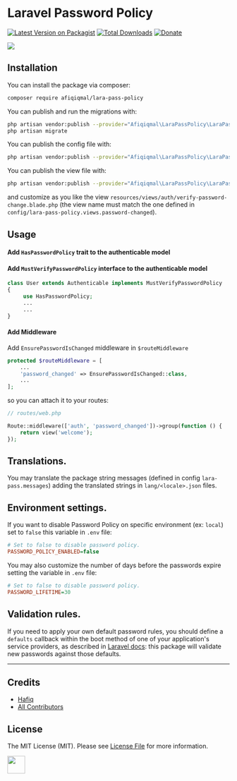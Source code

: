 # Laravel Password Policy

[![Latest Version on Packagist](https://img.shields.io/packagist/v/afiqiqmal/lara-pass-policy.svg?style=flat-square)](https://packagist.org/packages/afiqiqmal/lara-pass-policy)
[![Total Downloads](https://img.shields.io/packagist/dt/afiqiqmal/lara-pass-policy.svg?style=flat-square)](https://packagist.org/packages/afiqiqmal/lara-pass-policy)
[![Donate](https://img.shields.io/badge/Donate-PayPal-green.svg)](https://www.paypal.com/paypalme/mhi9388?locale.x=en_US)

![](https://banners.beyondco.de/LaraPassPolicy.png?theme=dark&packageManager=composer+require&packageName=afiqiqmal%2Flara-pass-policy&pattern=dominos&style=style_1&description=&md=1&showWatermark=0&fontSize=100px&images=https%3A%2F%2Flaravel.com%2Fimg%2Flogomark.min.svg)

## Installation

You can install the package via composer:

```bash
composer require afiqiqmal/lara-pass-policy
```

You can publish and run the migrations with:

```bash
php artisan vendor:publish --provider="Afiqiqmal\LaraPassPolicy\LaraPassPolicyServiceProvider" --tag="migrations"
php artisan migrate
```

You can publish the config file with:
```bash
php artisan vendor:publish --provider="Afiqiqmal\LaraPassPolicy\LaraPassPolicyServiceProvider" --tag="config"
```

You can publish the view file with:
```bash
php artisan vendor:publish --provider="Afiqiqmal\LaraPassPolicy\LaraPassPolicyServiceProvider" --tag="views"
```
and customize as you like the view `resources/views/auth/verify-password-change.blade.php` (the view name must match the one defined in `config/lara-pass-policy.views.password-changed`).

## Usage

#### Add `HasPasswordPolicy` trait to the authenticable model
#### Add `MustVerifyPasswordPolicy` interface to the authenticable model

```php
class User extends Authenticable implements MustVerifyPasswordPolicy
{
     use HasPasswordPolicy;
     ...
     ...
}
```

#### Add Middleware
Add `EnsurePasswordIsChanged` middleware in `$routeMiddleware`
```php
protected $routeMiddleware = [
    ...
    'password_changed' => EnsurePasswordIsChanged::class,
    ...
];

```
so you can attach it to your routes:

```php
// routes/web.php

Route::middleware(['auth', 'password_changed'])->group(function () {
    return view('welcome');
});
```

## Translations.
You may translate the package string messages (defined in config `lara-pass.messages`) adding the translated strings in `lang/<locale>.json` files.

## Environment settings.
If you want to disable Password Policy on specific environment (ex: `local`) set to `false` this variable in `.env` file:

```ini
# Set to false to disable password policy.
PASSWORD_POLICY_ENABLED=false
```

You may also customize the number of days before the passwords expire setting the variable in `.env` file:

```ini
# Set to false to disable password policy.
PASSWORD_LIFETIME=30
```

## Validation rules.
If you need to apply your own default password rules, you should define a `defaults` callback within the boot method
of one of your application's service providers, as described in
[Laravel docs](https://laravel.com/docs/master/validation#defining-default-password-rules): this package
will validate new passwords against those defaults.

---

## Credits

- [Hafiq](https://github.com/afiqiqmal)
- [All Contributors](../../contributors)

## License

The MIT License (MIT). Please see [License File](LICENSE.md) for more information.

<a href="https://www.paypal.com/paypalme/mhi9388?locale.x=en_US"><img src="https://i.imgur.com/Y2gqr2j.png" height="40"></a>
